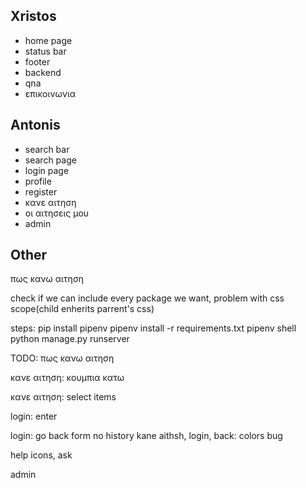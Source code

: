 ## Xristos
* home page
* status bar
* footer
* backend
* qna
* επικοινωνια

## Antonis
* search bar
* search page
* login page
* profile 
* register
* κανε αιτηση
* οι αιτησεις μου
* admin 



## Other
πως κανω αιτηση

check if we can include every package we want, problem with css scope(child enherits parrent's css)


steps:
pip install pipenv
pipenv install -r requirements.txt
pipenv shell
python manage.py runserver


TODO:
πως κανω αιτηση

κανε αιτηση: κουμπια κατω

κανε αιτηση: select items

login: enter

login: go back form no history
kane aithsh, login, back: colors bug

help icons, ask

admin